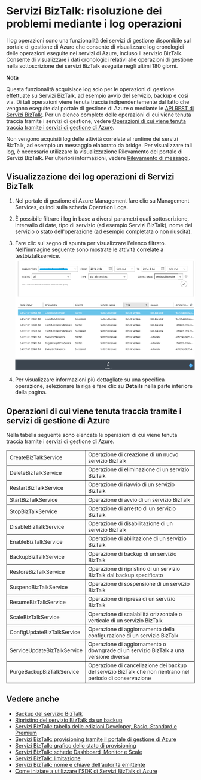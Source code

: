 <properties linkid="biztalk-troubleshoot-using-ops-logs" urlDisplayName="BizTalk Services: Troubleshoot using operation logs" pageTitle="BizTalk Services: Troubleshoot using ops logs | Azure" metaKeywords="" description="BizTalk Services: Troubleshoot using ops logs" metaCanonical="" services="" documentationCenter="" title="BizTalk Services: Troubleshoot using ops logs" authors="" solutions="" writer="nitinme" manager="paulettm" editor="cgronlun" />

Servizi BizTalk: risoluzione dei problemi mediante i log operazioni
===================================================================

I log operazioni sono una funzionalità dei servizi di gestione disponibile sul portale di gestione di Azure che consente di visualizzare log cronologici delle operazioni eseguite nei servizi di Azure, incluso il servizio BizTalk. Consente di visualizzare i dati cronologici relativi alle operazioni di gestione nella sottoscrizione dei servizi BizTalk eseguite negli ultimi 180 giorni.

**Nota**

Questa funzionalità acquisisce log solo per le operazioni di gestione effettuate su Servizi BizTalk, ad esempio avvio del servizio, backup e così via. Di tali operazioni viene tenuta traccia indipendentemente dal fatto che vengano eseguite dal portale di gestione di Azure o mediante le [API REST di Servizi BizTalk](http://msdn.microsoft.com/en-us/library/windowsazure/dn232347.aspx). Per un elenco completo delle operazioni di cui viene tenuta traccia tramite i servizi di gestione, vedere [Operazioni di cui viene tenuta traccia tramite i servizi di gestione di Azure](#bizops).

Non vengono acquisiti log delle attività correlate al runtime dei servizi BizTalk, ad esempio un messaggio elaborato da bridge. Per visualizzare tali log, è necessario utilizzare la visualizzazione Rilevamento del portale di Servizi BizTalk. Per ulteriori informazioni, vedere [Rilevamento di messaggi](http://msdn.microsoft.com/library/windowsazure/hh949805.aspx).

Visualizzazione dei log operazioni di Servizi BizTalk
-----------------------------------------------------

1.  Nel portale di gestione di Azure Management fare clic su Management Services, quindi sulla scheda Operation Logs.
2.  È possibile filtrare i log in base a diversi parametri quali sottoscrizione, intervallo di date, tipo di servizio (ad esempio Servizi BizTalk), nome del servizio o stato dell'operazione (ad esempio completata o non riuscita).
3.  Fare clic sul segno di spunta per visualizzare l'elenco filtrato. Nell'immagine seguente sono mostrate le attività correlate a testbiztalkservice. 
    ![Visualizzazione dei log operazioni](./media/biztalk-troubleshoot-using-ops-logs/Operation-Logs.png)

4.  Per visualizzare informazioni più dettagliate su una specifica operazione, selezionare la riga e fare clic su **Details** nella parte inferiore della pagina.

Operazioni di cui viene tenuta traccia tramite i servizi di gestione di Azure
-----------------------------------------------------------------------------

Nella tabella seguente sono elencate le operazioni di cui viene tenuta traccia tramite i servizi di gestione di Azure.

<table data-morhtml="true" border="1" cellpadding="5">
<tr data-morhtml="true">
<td data-morhtml="true">CreateBizTalkService</td> 
<td data-morhtml="true" align="left">Operazione di creazione di un nuovo servizio BizTalk</td> 
</tr> 
<tr data-morhtml="true">
<td data-morhtml="true">DeleteBizTalkService</td> 
<td data-morhtml="true" align="left">Operazione di eliminazione di un servizio BizTalk</td>  
</tr> 
<tr data-morhtml="true">
<td data-morhtml="true">RestartBizTalkService</td> 
<td data-morhtml="true" align="left">Operazione di riavvio di un servizio BizTalk</td> 
</tr>
<tr data-morhtml="true">
<td data-morhtml="true">StartBizTalkService</td> 
<td data-morhtml="true" align="left">Operazione di avvio di un servizio BizTalk</td> 
</tr>
<tr data-morhtml="true">
<td data-morhtml="true">StopBizTalkService</td> 
<td data-morhtml="true" align="left">Operazione di arresto di un servizio BizTalk</td> 
</tr>
<tr data-morhtml="true">
<td data-morhtml="true">DisableBizTalkService</td> 
<td data-morhtml="true" align="left">Operazione di disabilitazione di un servizio BizTalk</td> 
</tr>
<tr data-morhtml="true">
<td data-morhtml="true">EnableBizTalkService</td> 
<td data-morhtml="true" align="left">Operazione di abilitazione di un servizio BizTalk</td> 
</tr>
<tr data-morhtml="true">
<td data-morhtml="true">BackupBizTalkService</td> 
<td data-morhtml="true" align="left">Operazione di backup di un servizio BizTalk</td> 
</tr>
<tr data-morhtml="true">
<td data-morhtml="true">RestoreBizTalkService</td> 
<td data-morhtml="true" align="left">Operazione di ripristino di un servizio BizTalk dal backup specificato</td> 
</tr>
<tr data-morhtml="true">
<td data-morhtml="true">SuspendBizTalkService</td> 
<td data-morhtml="true" align="left">Operazione di sospensione di un servizio BizTalk</td> 
</tr>
<tr data-morhtml="true">
<td data-morhtml="true">ResumeBizTalkService</td> 
<td data-morhtml="true" align="left">Operazione di ripresa di un servizio BizTalk</td> 
</tr>
<tr data-morhtml="true">
<td data-morhtml="true">ScaleBizTalkService</td> 
<td data-morhtml="true" align="left">Operazione di scalabilit&agrave; orizzontale o verticale di un servizio BizTalk</td> 
</tr>
<tr data-morhtml="true">
<td data-morhtml="true">ConfigUpdateBizTalkService</td> 
<td data-morhtml="true" align="left">Operazione di aggiornamento della configurazione di un servizio BizTalk</td> 
</tr>
<tr data-morhtml="true">
<td data-morhtml="true">ServiceUpdateBizTalkService</td> 
<td data-morhtml="true" align="left">Operazione di aggiornamento o downgrade di un servizio BizTalk a una versione diversa</td> 
</tr>
<tr data-morhtml="true">
<td data-morhtml="true">PurgeBackupBizTalkService</td> 
<td data-morhtml="true" align="left">Operazione di cancellazione dei backup del servizio BizTalk che non rientrano nel periodo di conservazione</td> 
</tr>
</table>


Vedere anche
------------

-   [Backup del servizio BizTalk](http://go.microsoft.com/fwlink/p/?LinkID=325584)
-   [Ripristino del servizio BizTalk da un backup](http://go.microsoft.com/fwlink/p/?LinkID=325582)
-   [Servizi BizTalk: tabella delle edizioni Developer, Basic, Standard e Premium](http://go.microsoft.com/fwlink/p/?LinkID=302279)
-   [Servizi BizTalk: provisioning tramite il portale di gestione di Azure](http://go.microsoft.com/fwlink/p/?LinkID=302280)
-   [Servizi BizTalk: grafico dello stato di provisioning](http://go.microsoft.com/fwlink/p/?LinkID=329870)
-   [Servizi BizTalk: schede Dashboard, Monitor e Scale](http://go.microsoft.com/fwlink/p/?LinkID=302281)
-   [Servizi BizTalk: limitazione](http://go.microsoft.com/fwlink/p/?LinkID=302282)
-   [Servizi BizTalk: nome e chiave dell'autorità emittente](http://go.microsoft.com/fwlink/p/?LinkID=303941)
-   [Come iniziare a utilizzare l'SDK di Servizi BizTalk di Azure](http://go.microsoft.com/fwlink/p/?LinkID=302335)

